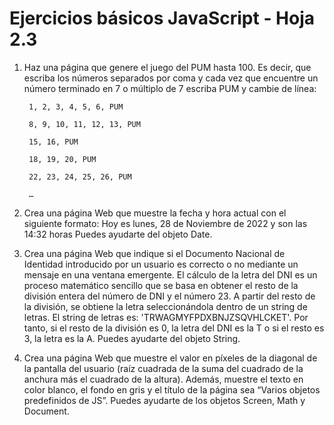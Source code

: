 # Ejercicios básicos JavaScript - Hoja 2.3

1. Haz una página que genere el juego del PUM hasta 100. Es decir, que escriba los números separados por coma y cada vez que encuentre un número terminado en 7 o múltiplo de 7 escriba PUM y cambie de línea:

        1, 2, 3, 4, 5, 6, PUM

        8, 9, 10, 11, 12, 13, PUM

        15, 16, PUM

        18, 19, 20, PUM

        22, 23, 24, 25, 26, PUM

        …

2. Crea una página Web que muestre la fecha y hora actual con el siguiente formato:
Hoy es lunes, 28 de Noviembre de 2022 y son las 14:32 horas
Puedes ayudarte del objeto Date.
3. Crea una página Web que indique si el Documento Nacional de Identidad introducido por un usuario es correcto o no mediante un mensaje en una ventana emergente.
El cálculo de la letra del DNI es un proceso matemático sencillo que se basa en obtener el resto de la división entera del número de DNI y el número 23. A partir del resto de la división, se obtiene la letra seleccionándola dentro de un string de letras.
El string de letras es: 'TRWAGMYFPDXBNJZSQVHLCKET'.
Por tanto, si el resto de la división es 0, la letra del DNI es la T o si el resto es 3, la letra es la A.
Puedes ayudarte del objeto String.
4. Crea una página Web que muestre el valor en píxeles de la diagonal de la pantalla del usuario (raíz cuadrada de la suma del cuadrado de la anchura más el cuadrado de la altura). Además, muestre el texto en color blanco, el fondo en gris y el título de la página sea “Varios objetos predefinidos de JS”.
Puedes ayudarte de los objetos Screen, Math y Document.
